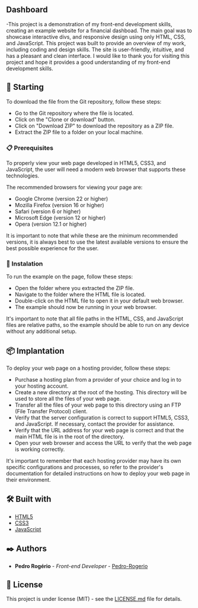 ## Dashboard

-This project is a demonstration of my front-end development skills, creating an example website for a financial dashboad. The main goal was to showcase interactive divs, and responsive design using only HTML, CSS, and JavaScript. This project was built to provide an overview of my work, including coding and design skills. The site is user-friendly, intuitive, and has a pleasant and clean interface. I would like to thank you for visiting this project and hope it provides a good understanding of my front-end development skills.

## 🚀 Starting

To download the file from the Git repository, follow these steps:

* Go to the Git repository where the file is located.
* Click on the "Clone or download" button.
* Click on "Download ZIP" to download the repository as a ZIP file.
* Extract the ZIP file to a folder on your local machine.

### 📋 Prerequisites

To properly view your web page developed in HTML5, CSS3, and JavaScript, the user will need a modern web browser that supports these technologies.

The recommended browsers for viewing your page are:

* Google Chrome (version 22 or higher)
* Mozilla Firefox (version 16 or higher)
* Safari (version 6 or higher)
* Microsoft Edge (version 12 or higher)
* Opera (version 12.1 or higher)

It is important to note that while these are the minimum recommended versions, it is always best to use the latest available versions to ensure the best possible experience for the user.

### 🔧 Instalation

To run the example on the page, follow these steps:

* Open the folder where you extracted the ZIP file.
* Navigate to the folder where the HTML file is located.
* Double-click on the HTML file to open it in your default web browser.
* The example should now be running in your web browser.

It's important to note that all file paths in the HTML, CSS, and JavaScript files are relative paths, so the example should be able to run on any device without any additional setup.

## 📦 Implantation

To deploy your web page on a hosting provider, follow these steps:

* Purchase a hosting plan from a provider of your choice and log in to your hosting account.
* Create a new directory at the root of the hosting. This directory will be used to store all the files of your web page.
* Transfer all the files of your web page to this directory using an FTP (File Transfer Protocol) client.
* Verify that the server configuration is correct to support HTML5, CSS3, and JavaScript. If necessary, contact the provider for assistance.
* Verify that the URL address for your web page is correct and that the main HTML file is in the root of the directory.
* Open your web browser and access the URL to verify that the web page is working correctly.

It's important to remember that each hosting provider may have its own specific configurations and processes, so refer to the provider's documentation for detailed instructions on how to deploy your web page in their environment.

## 🛠️ Built with

* [HTML5](https://html.spec.whatwg.org/multipage/)
* [CSS3](https://www.w3.org/Style/CSS/Overview.en.html)
* [JavaScript](https://developer.mozilla.org/pt-BR/docs/Web/JavaScript)

## ✒️ Authors
* **Pedro Rogério** - *Front-end Developer* - [Pedro-Rogerio](https://github.com/Pedro-Rogerio)

## 📄 License

This project is under license (MIT) - see the [LICENSE.md](https://github.com/Pedro-Rogerio/projectDashboard/blob/main/LICENSE.MD) file for details.
